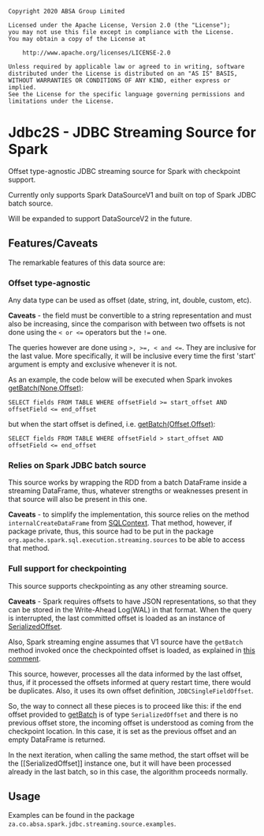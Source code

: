     Copyright 2020 ABSA Group Limited
    
    Licensed under the Apache License, Version 2.0 (the "License");
    you may not use this file except in compliance with the License.
    You may obtain a copy of the License at
    
        http://www.apache.org/licenses/LICENSE-2.0
    
    Unless required by applicable law or agreed to in writing, software
    distributed under the License is distributed on an "AS IS" BASIS,
    WITHOUT WARRANTIES OR CONDITIONS OF ANY KIND, either express or implied.
    See the License for the specific language governing permissions and
    limitations under the License.

# Jdbc2S - JDBC Streaming Source for Spark

Offset type-agnostic JDBC streaming source for Spark with checkpoint support.

Currently only supports Spark DataSourceV1 and built on top of Spark JDBC batch source.

Will be expanded to support DataSourceV2 in the future.


## Features/Caveats

The remarkable features of this data source are:

### Offset type-agnostic
Any data type can be used as offset (date, string, int, double, custom, etc).

**Caveats** - the field must be convertible to a string representation and must also be increasing, since the comparison
with between two offsets is not done using the ``< or <=`` operators but the ```!=``` one. 

The queries however are done using ```>, >=, < and <=```. They are inclusive for the last value. More specifically, 
it will be inclusive every time the first 'start' argument is empty and exclusive whenever it is not.

As an example, the code below will be executed when Spark invokes [getBatch(None,Offset)](https://github.com/apache/spark/blob/master/sql/core/src/main/scala/org/apache/spark/sql/execution/streaming/Source.scala#L61):  

```SELECT fields FROM TABLE WHERE offsetField >= start_offset AND offsetField <= end_offset```

but when the start offset is defined, i.e. [getBatch(Offset,Offset)](https://github.com/apache/spark/blob/master/sql/core/src/main/scala/org/apache/spark/sql/execution/streaming/Source.scala#L61):

```SELECT fields FROM TABLE WHERE offsetField > start_offset AND offsetField <= end_offset```

 
### Relies on Spark JDBC batch source
This source works by wrapping the RDD from a batch DataFrame inside a streaming DataFrame, thus, whatever strengths or weaknesses present in that source will also be present in this one.

**Caveats** - to simplify the implementation, this source relies on the method ```internalCreateDataFrame``` from [SQLContext](https://github.com/apache/spark/blob/master/sql/core/src/main/scala/org/apache/spark/sql/SQLContext.scala#L385).
That method, however, if package private, thus, this source had to be put in the package ```org.apache.spark.sql.execution.streaming.sources```
to be able to access that method.

### Full support for checkpointing
This source supports checkpointing as any other streaming source.

**Caveats** - Spark requires offsets to have JSON representations, so that they can be stored in the Write-Ahead Log(WAL) in that format.
When the query is interrupted, the last committed offset is loaded as an instance of [SerializedOffset](https://github.com/apache/spark/blob/master/sql/core/src/main/scala/org/apache/spark/sql/execution/streaming/SerializedOffset.scala).

Also, Spark streaming engine assumes that V1 source have the ```getBatch``` method invoked once the checkpointed offset is loaded, 
as explained in [this comment](https://github.com/apache/spark/blob/master/sql/core/src/main/scala/org/apache/spark/sql/execution/streaming/MicroBatchExecution.scala#L302).

This source, however, processes all the data informed by the last offset, thus, if it processed the offsets informed at query 
restart time, there would be duplicates. Also, it uses its own offset definition, ```JDBCSingleFieldOffset```.

So, the way to connect all these pieces is to proceed like this: if the end offset provided to [getBatch](https://github.com/apache/spark/blob/master/sql/core/src/main/scala/org/apache/spark/sql/execution/streaming/Source.scala#L61)
is of type ```SerializedOffset``` and there is no previous offset store, the incoming offset is understood as coming
from the checkpoint location. In this case, it is set as the previous offset and an empty DataFrame is returned.

In the next iteration, when calling the same method, the start offset will be the [[SerializedOffset]] instance one, 
but it will have been processed already in the last batch, so in this case, the algorithm proceeds normally.


## Usage

Examples can be found in the package ```za.co.absa.spark.jdbc.streaming.source.examples```.